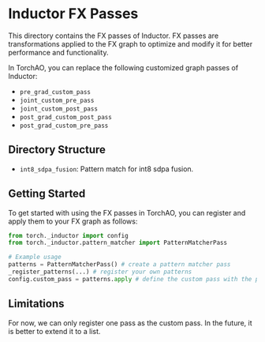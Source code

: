 # Inductor FX Passes

This directory contains the FX passes of Inductor. FX passes are transformations applied to the FX graph to optimize and modify it for better performance and functionality.

In TorchAO, you can replace the following customized graph passes of Inductor:
- `pre_grad_custom_pass`
- `joint_custom_pre_pass`
- `joint_custom_post_pass`
- `post_grad_custom_post_pass`
- `post_grad_custom_pre_pass`

## Directory Structure

- `int8_sdpa_fusion`: Pattern match for int8 sdpa fusion.

## Getting Started

To get started with using the FX passes in TorchAO, you can register and apply them to your FX graph as follows:

```python
from torch._inductor import config
from torch._inductor.pattern_matcher import PatternMatcherPass

# Example usage
patterns = PatternMatcherPass() # create a pattern matcher pass
_register_patterns(...) # register your own patterns
config.custom_pass = patterns.apply # define the custom pass with the patterns

```

## Limitations

For now, we can only register one pass as the custom pass.
In the future, it is better to extend it to a list.
